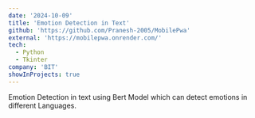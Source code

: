 ```yaml
---
date: '2024-10-09'
title: 'Emotion Detection in Text'
github: 'https://github.com/Pranesh-2005/MobilePwa'
external: 'https://mobilepwa.onrender.com/'
tech:
  - Python
  - Tkinter
company: 'BIT'
showInProjects: true
---
```


Emotion Detection in text using Bert Model which can detect emotions in different Languages.
